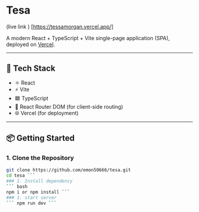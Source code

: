 # Tesa
(live link ) [https://tessamorgan.vercel.app/]

A modern React + TypeScript + Vite single-page application (SPA), deployed on [Vercel](https://vercel.com/).

---

## 🚀 Tech Stack

- ⚛️ React
- ⚡ Vite
- 🟦 TypeScript
- 🎯 React Router DOM (for client-side routing)
- 🌐 Vercel (for deployment)

---

## 📦 Getting Started

### 1. Clone the Repository

```bash
git clone https://github.com/emon50666/tesa.git
cd tesa ```
### 1. Install dependency
``` bash
npm i or npm install ```
### 1. start server
``` npm run dev ```



